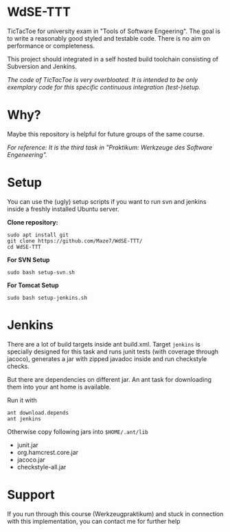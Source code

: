 # WdSE-TTT
TicTacToe for university exam in "Tools of Software Engeering". 
The goal is to write a reasonably good styled and testable code. There is no aim on performance or completeness.

This project should integrated in a self hosted build toolchain consisting of Subversion and Jenkins. 

*The code of TicTacToe is very overbloated. It is intended to be only exemplary code for this specific continuous integration (test-)setup.*

# Why?
Maybe this repository is helpful for future groups of the same course.

*For reference: It is the third task in "Praktikum: Werkzeuge des Software Engeneering".* 

# Setup
You can use the (ugly) setup scripts if you want to run svn and jenkins inside a freshly installed Ubuntu server.

**Clone repository:**
```
sudo apt install git
git clone https://github.com/Maze7/WdSE-TTT/
cd WdSE-TTT
```

**For SVN Setup**
```
sudo bash setup-svn.sh
```
**For Tomcat Setup**
```
sudo bash setup-jenkins.sh
```

# Jenkins

There are a lot of build targets inside ant build.xml.
Target `jenkins` is specially designed for this task and runs junit tests (with coverage through jacoco), generates a jar with zipped javadoc inside and run checkstyle checks. 

But there are dependencies on different jar. An ant task for downloading them into your ant home is available.

Run it with

```
ant download.depends
ant jenkins
```

Otherwise copy following jars into `$HOME/.ant/lib`

- junit.jar
- org.hamcrest.core.jar
- jacoco.jar
- checkstyle-all.jar 

# Support
If you run through this course (Werkzeugpraktikum) and stuck in connection with this implementation, you can contact me for further help
